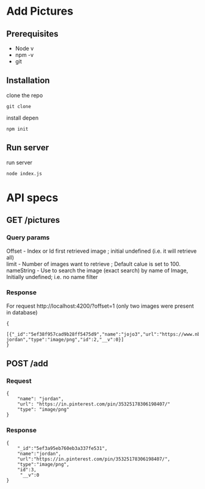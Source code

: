 # Add Pictures

## Prerequisites

- Node v
- npm -v
- git

## Installation

clone the repo

```
git clone
```

install depen

```
npm init
```

## Run server

run server

```
node index.js
```

# API specs

## GET /pictures

### Query params

Offset - Index or Id first retrieved image ; initial undefined (i.e. it will retrieve all)  
 limit - Number of images want to retrieve ; Default calue is set to 100.  
 nameString - Use to search the image (exact search) by name of Image, Initially undefined; i.e. no name filter

### Response

For request http://localhost:4200/?offset=1 (only two images were present in database)

```
{
    [{"_id":"5ef38f957cad9b28ff5475d9","name":"jojo3","url":"https://www.nba.com/history/legends/profiles/michael-jordan","type":"image/png","id":2,"__v":0}]
}
```

## POST /add

### Request

```
{
    "name": "jordan",
    "url": "https://in.pinterest.com/pin/35325178306198407/"
    "type": "image/png"
}
```

### Response

```
{
    "_id":"5ef3a95eb760eb3a337fe531",
    "name":"jordan",
    "url":"https://in.pinterest.com/pin/35325178306198407/",
    "type":"image/png",
    "id":3,
     "__v":0
}
```
